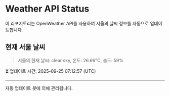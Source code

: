 
# Weather API Status

이 리포지토리는 OpenWeather API를 사용하여 서울의 날씨 정보를 자동으로 업데이트합니다.

## 현재 서울 날씨
> 서울의 현재 날씨: clear sky, 온도: 26.66°C, 습도: 59%

⏳ 업데이트 시간: 2025-09-25 07:12:57 (UTC)

---
자동 업데이트 봇에 의해 관리됩니다.
